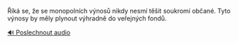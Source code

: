 
Říká se, že se monopolních výnosů nikdy nesmí těšit soukromí občané. Tyto výnosy by měly plynout výhradně do veřejných fondů.

[🔊 Poslechnout audio](/data/7-paragraphs/audio/chapter_68/para_002-k-se-e-se-monopolnch-vnos-nikdy-nesm-ti.mp3)

